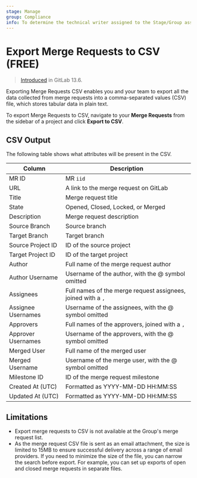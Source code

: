 ```yaml
---
stage: Manage
group: Compliance
info: To determine the technical writer assigned to the Stage/Group associated with this page, see https://about.gitlab.com/handbook/engineering/ux/technical-writing/#assignments
---
```


# Export Merge Requests to CSV **(FREE)**

> [Introduced](https://gitlab.com/gitlab-org/gitlab/-/issues/3619) in GitLab 13.6.

Exporting Merge Requests CSV enables you and your team to export all the data collected from merge requests into a comma-separated values (CSV) file, which stores tabular data in plain text.

To export Merge Requests to CSV, navigate to your **Merge Requests** from the sidebar of a project and click **Export to CSV**.

## CSV Output

The following table shows what attributes will be present in the CSV.

| Column             | Description                                                  |
|--------------------|--------------------------------------------------------------|
| MR ID              | MR `iid`                                                     |
| URL                | A link to the merge request on GitLab                        |
| Title              | Merge request title                                          |
| State              | Opened, Closed, Locked, or Merged                            |
| Description        | Merge request description                                    |
| Source Branch      | Source branch                                                |
| Target Branch      | Target branch                                                |
| Source Project ID  | ID of the source project                                     |
| Target Project ID  | ID of the target project                                     |
| Author             | Full name of the merge request author                        |
| Author Username    | Username of the author, with the @ symbol omitted            |
| Assignees          | Full names of the merge request assignees, joined with a `,` |
| Assignee Usernames | Username of the assignees, with the @ symbol omitted         |
| Approvers          | Full names of the approvers, joined with a `,`               |
| Approver Usernames | Username of the approvers, with the @ symbol omitted         |
| Merged User        | Full name of the merged user                                 |
| Merged Username    | Username of the merge user, with the @ symbol omitted        |
| Milestone ID       | ID of the merge request milestone                            |
| Created At (UTC)   | Formatted as YYYY-MM-DD HH:MM:SS                             |
| Updated At (UTC)   | Formatted as YYYY-MM-DD HH:MM:SS                             |

## Limitations

- Export merge requests to CSV is not available at the Group's merge request list.
- As the merge request CSV file is sent as an email attachment, the size is limited to 15MB to ensure successful delivery across a range of email providers. If you need to minimize the size of the file, you can narrow the search before export. For example, you can set up exports of open and closed merge requests in separate files.
